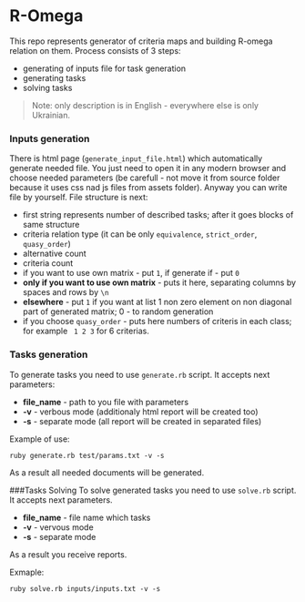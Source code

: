 # R-Omega
This repo represents generator of criteria maps and building R-omega relation on them.
Process consists of 3 steps:

- generating of inputs file for task generation
- generating tasks
- solving tasks

> Note: only description is in English - everywhere else is only Ukrainian.

### Inputs generation
There is html page (`generate_input_file.html`) which automatically generate needed file. You just need to open it in any
modern browser and choose needed parameters (be carefull - not move it from source folder because it uses css nad js files from assets folder).
Anyway you can write file by yourself.
File structure is next:

- first string represents number of described tasks; after it goes blocks of same structure
- criteria relation type (it can be only `equivalence`, `strict_order`, `quasy_order`)
- alternative count
- criteria count
- if you want to use own matrix - put `1`, if generate if - put `0`
- **only if you want to use own matrix** - puts it here, separating columns by spaces and rows by `\n`
- **elsewhere** - put `1` if you want at list 1 non zero element on non diagonal part of generated matrix; 0 - to random generation
- if you choose `quasy_order` - puts here numbers of criteris in each class; for example ` 1 2 3` for 6 criterias.

### Tasks generation
To generate tasks you need to use `generate.rb` script. It accepts next parameters:
- **file_name** - path to you file with parameters
- **-v** - verbous mode (additionaly html report will be created too)
- **-s** - separate mode (all report will be created in separated files)

Example of use:
```shell
ruby generate.rb test/params.txt -v -s
```

As a result all needed documents will be generated.

###Tasks Solving
To solve generated tasks you need to use `solve.rb` script. It accepts next parameters.

 - **file_name** - file name which tasks
 - **-v** - vervous mode
 - **-s** - separate mode

As a result you receive reports.

Exmaple:
```shell
ruby solve.rb inputs/inputs.txt -v -s
```
